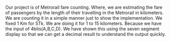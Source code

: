Our project is of Metrorail fare counting. Where, we are estimating the fare of passengers by 
the length of their travelling in the Metrorail in kilometers. We are counting it in a simple 
manner just to show the implementation. We fixed 1 Km for 5Tk. We are doing it for 1 to 15 
kilometers. Because we have the input of 4bits(A,B,C,D). We have shown this using the seven 
segment display so that we can get a decimal result to understand the output quickly.
